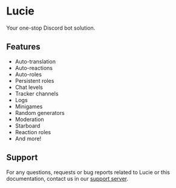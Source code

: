 # Lucie

Your one-stop Discord bot solution.

## Features

- Auto-translation
- Auto-reactions
- Auto-roles
- Persistent roles
- Chat levels
- Tracker channels
- Logs
- Minigames
- Random generators
- Moderation
- Starboard
- Reaction roles
- And more!

## Support

For any questions, requests or bug reports related to Lucie or this documentation, contact us in our [support server](https://lucie.gg/server).

